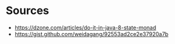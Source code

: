 # Sources
* https://dzone.com/articles/do-it-in-java-8-state-monad
* https://gist.github.com/weidagang/92553ad2ce2e37920a7b
